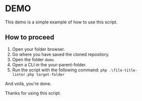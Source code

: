 # DEMO

This demo is a simple example of how to use this script.

## How to proceed

1. Open your folder browser.
2. Go where you have saved the cloned repository.
3. Open the folder `demo`.
4. Open a CLI in the your-parent-folder.
6. Run the script with the following command: `php .\file-title-linter.php target-folder`

And voilà, you're done.

Thanks for using this script.
